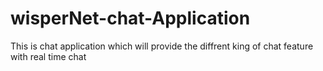 # wisperNet-chat-Application
This is chat application which will provide the diffrent king of chat feature with real time chat
